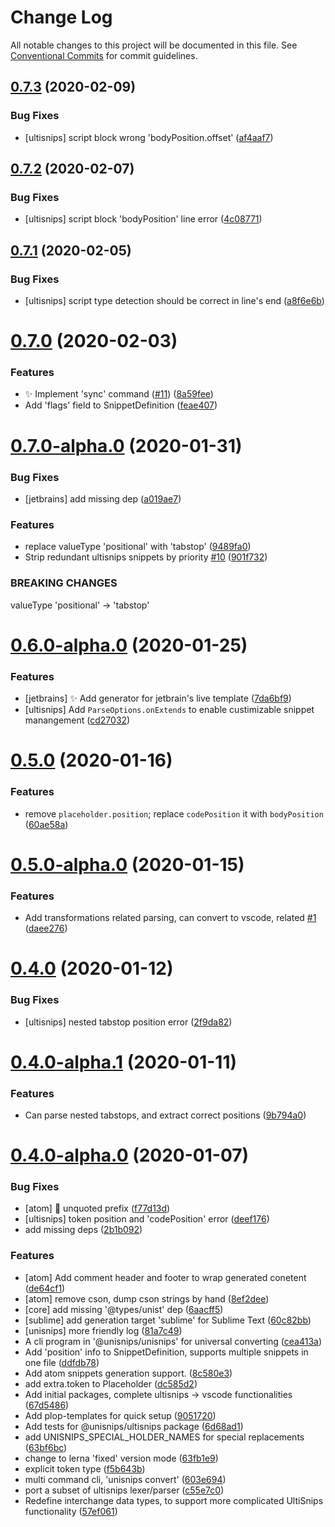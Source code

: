 # Change Log

All notable changes to this project will be documented in this file.
See [Conventional Commits](https://conventionalcommits.org) for commit guidelines.

## [0.7.3](https://github.com/hikerpig/unisnips/compare/v0.7.2...v0.7.3) (2020-02-09)


### Bug Fixes

* [ultisnips] script block wrong 'bodyPosition.offset' ([af4aaf7](https://github.com/hikerpig/unisnips/commit/af4aaf725a59ad671f6653fc0c381cedc7466ead))





## [0.7.2](https://github.com/hikerpig/unisnips/compare/v0.7.1...v0.7.2) (2020-02-07)


### Bug Fixes

* [ultisnips] script block 'bodyPosition' line error ([4c08771](https://github.com/hikerpig/unisnips/commit/4c08771323873171d807bef0e215217742f6fde8))





## [0.7.1](https://github.com/hikerpig/unisnips/compare/v0.7.0...v0.7.1) (2020-02-05)


### Bug Fixes

* [ultisnips] script type detection should be correct in line's end ([a8f6e6b](https://github.com/hikerpig/unisnips/commit/a8f6e6b4767eed6736e52e7cd0d1121ce4aa67e4))





# [0.7.0](https://github.com/hikerpig/unisnips/compare/v0.7.0-alpha.0...v0.7.0) (2020-02-03)


### Features

* :sparkles: Implement 'sync' command ([#11](https://github.com/hikerpig/unisnips/issues/11)) ([8a59fee](https://github.com/hikerpig/unisnips/commit/8a59fee544ab722550ae25cbf3fcd017721a439d))
* Add 'flags' field to SnippetDefinition ([feae407](https://github.com/hikerpig/unisnips/commit/feae407fdf39253cdd41b24c29f8a07eab6050bd))



# [0.7.0-alpha.0](https://github.com/hikerpig/unisnips/compare/v0.6.0...v0.7.0-alpha.0) (2020-01-31)

### Bug Fixes

* [jetbrains] add missing dep ([a019ae7](https://github.com/hikerpig/unisnips/commit/a019ae71957a2eb419435c9c07eaff0426f394e9))


### Features

* replace valueType 'positional' with 'tabstop' ([9489fa0](https://github.com/hikerpig/unisnips/commit/9489fa0f70b2de0f0b98284baffb142f675c67f8))
* Strip redundant ultisnips snippets by priority [#10](https://github.com/hikerpig/unisnips/issues/10) ([901f732](https://github.com/hikerpig/unisnips/commit/901f7320e4405b332d9318c53e7cc08136da807a))


### BREAKING CHANGES

valueType 'positional' -> 'tabstop'


# [0.6.0-alpha.0](https://github.com/hikerpig/unisnips/compare/v0.5.1-alpha.0...v0.6.0-alpha.0) (2020-01-25)


### Features

* [jetbrains] :sparkles: Add generator for jetbrain's live template ([7da6bf9](https://github.com/hikerpig/unisnips/commit/7da6bf9c9ae7c672e57bc94ecba3f9d86d55c5e3))
* [ultisnips] Add `ParseOptions.onExtends` to enable custimizable snippet manangement ([cd27032](https://github.com/hikerpig/unisnips/commit/cd27032f9367f253836aa82dc8e4ca4fa639845a))





# [0.5.0](https://github.com/hikerpig/unisnips/compare/v0.5.0-alpha.0...v0.5.0) (2020-01-16)


### Features

* remove `placeholder.position`; replace `codePosition` it with `bodyPosition` ([60ae58a](https://github.com/hikerpig/unisnips/commit/60ae58a14081de5e9b2a88ed2d05c7f6c9cc3d3b))



# [0.5.0-alpha.0](https://github.com/hikerpig/unisnips/compare/v0.4.0...v0.5.0-alpha.0) (2020-01-15)


### Features

* Add transformations related parsing, can convert to vscode, related [#1](https://github.com/hikerpig/unisnips/issues/1) ([daee276](https://github.com/hikerpig/unisnips/commit/daee276b59bd4d5b62cd1bd401d42b7304091ebe))



# [0.4.0](https://github.com/hikerpig/unisnips/compare/v0.4.0-alpha.1...v0.4.0) (2020-01-12)


### Bug Fixes

* [ultisnips] nested tabstop position error ([2f9da82](https://github.com/hikerpig/unisnips/commit/2f9da82c5ca7b763dcbc5cd7fe7bb3b63442a190))



# [0.4.0-alpha.1](https://github.com/hikerpig/unisnips/compare/v0.4.0-alpha.0...v0.4.0-alpha.1) (2020-01-11)


### Features

* Can parse nested tabstops, and extract correct positions ([9b794a0](https://github.com/hikerpig/unisnips/commit/9b794a015cbaf6ff5bea905fdd6d7d82c5c10e2e))



# [0.4.0-alpha.0](https://github.com/hikerpig/unisnips/compare/67d548642796a88231b72dc4bcdea25f632e794a...v0.4.0-alpha.0) (2020-01-07)


### Bug Fixes

* [atom] :bug: unquoted prefix ([f77d13d](https://github.com/hikerpig/unisnips/commit/f77d13d6123b8024807ee5ff3216b41121a812b4))
* [ultisnips] token position and 'codePosition' error ([deef176](https://github.com/hikerpig/unisnips/commit/deef176b11055b7bdd1151a616c0c9e86930bc3b))
* add missing deps ([2b1b092](https://github.com/hikerpig/unisnips/commit/2b1b092cde68f5865bd2a4f9b82b61f27031e3b3))


### Features

* [atom] Add comment header and footer to wrap generated conetent ([de64cf1](https://github.com/hikerpig/unisnips/commit/de64cf1702bb6ce750681084bd04556af0ccfe72))
* [atom] remove cson, dump cson strings by hand ([8ef2dee](https://github.com/hikerpig/unisnips/commit/8ef2dee070fee92c1cf609a2b62edd47e225988c))
* [core] add missing '@types/unist' dep ([6aacff5](https://github.com/hikerpig/unisnips/commit/6aacff5e50bac8cb1c0594483a3a3d4bc71299e1))
* [sublime] add generation target 'sublime' for Sublime Text ([60c82bb](https://github.com/hikerpig/unisnips/commit/60c82bb0e084401948122b05a1cb9815da7db5ef))
* [unisnips] more friendly log ([81a7c49](https://github.com/hikerpig/unisnips/commit/81a7c491328c69a71296dacd2a5db7023db33f2e))
* A cli program in '@unisnips/unisnips' for universal converting ([cea413a](https://github.com/hikerpig/unisnips/commit/cea413a585c0da9ed7498f99cf7593883311829e))
* Add 'position' info to SnippetDefinition, supports multiple snippets in one file ([ddfdb78](https://github.com/hikerpig/unisnips/commit/ddfdb78b712e3a419f6a44defe8b58b448aa5d0b))
* Add atom snippets generation support. ([8c580e3](https://github.com/hikerpig/unisnips/commit/8c580e3aa62e1d293af8517e96028e4bf26ed40d))
* add extra.token to Placeholder ([dc585d2](https://github.com/hikerpig/unisnips/commit/dc585d2f7d3d7f612bd9e88966f4cc7f28f8c5db))
* Add initial packages, complete ultisnips -> vscode functionalities ([67d5486](https://github.com/hikerpig/unisnips/commit/67d548642796a88231b72dc4bcdea25f632e794a))
* Add plop-templates for quick setup ([9051720](https://github.com/hikerpig/unisnips/commit/9051720c10e734010775123e291230e38b5fd148))
* Add tests for @unisnips/ultisnips package ([6d68ad1](https://github.com/hikerpig/unisnips/commit/6d68ad1920afb87d51d9226b5b511575889bf7c4))
* add UNISNIPS_SPECIAL_HOLDER_NAMES for special replacements ([63bf6bc](https://github.com/hikerpig/unisnips/commit/63bf6bcf4ada923339cefc096251639dc3f59a8a))
* change to lerna 'fixed' version mode ([63fb1e9](https://github.com/hikerpig/unisnips/commit/63fb1e9f23e57fe0db4d13eca0f3d5788371924f))
* explicit token type ([f5b643b](https://github.com/hikerpig/unisnips/commit/f5b643b924f63ef58f5fe5856cc6d6d22731e7c1))
* multi command cli, 'unisnips convert' ([603e694](https://github.com/hikerpig/unisnips/commit/603e6947928bb6b56c4d4d71b9cdef0942891ae2))
* port a subset of ultisnips lexer/parser ([c55e7c0](https://github.com/hikerpig/unisnips/commit/c55e7c006725a2b90deda5b7b4884464178d3c6a))
* Redefine interchange data types, to support more complicated UltiSnips functionality ([57ef061](https://github.com/hikerpig/unisnips/commit/57ef0615e99cd3fecc5fc58baf63717fd71ab325))
